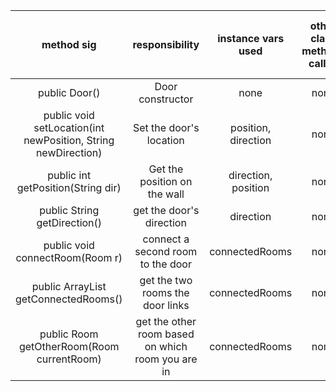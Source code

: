 | method sig | responsibility | instance vars used | other class methods called | objects used with method calls | lines of code |
|:----------:|:--------------:|:------------------:|:--------------------------:|:------------------------------:|:-------------:|
|public Door()|Door constructor|none|none|none|3
|public void setLocation(int newPosition, String newDirection)|Set the door's location|position, direction|none|none|4
|public int getPosition(String dir)|Get the position on the wall|direction, position|none|none|6
|public String getDirection()|get the door's direction|direction|none|none|3
|public void connectRoom(Room r)|connect a second room to the door|connectedRooms|none|Room|3
|public ArrayList<Room> getConnectedRooms()|get the two rooms the door links|connectedRooms|none|Room|3
|public Room getOtherRoom(Room currentRoom)|get the other room based on which room you are in|connectedRooms|none|Room|8